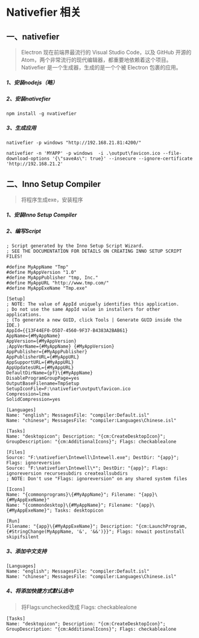 # Nativefier 相关

## 一、nativefier

> Electron 现在前端界最流行的 Visual Studio Code，以及 GitHub 开源的 Atom，两个非常流行的现代编辑器，都重要地依赖着这个项目。
> Nativefier 是一个生成器，生成的是一个个被 Electron 包裹的应用。

##### 1、安装nodejs（略）

##### 2、安装nativefier
```
npm install -g nvativefier
```
##### 3、生成应用
```
nativefier -p windows "http://192.168.21.81:4200/"

nativefier -n 'MYAPP' -p windows  -i .\output\favicon.ico --file-download-options '{\"saveAs\": true}' --insecure --ignore-certificate 'http://192.168.21.2'
```

## 二、Inno Setup Compiler

> 将程序生成exe，安装程序

##### 1、安装Inno Setup Compiler

##### 2、编写Script

```
; Script generated by the Inno Setup Script Wizard.
; SEE THE DOCUMENTATION FOR DETAILS ON CREATING INNO SETUP SCRIPT FILES!

#define MyAppName "Tmp"
#define MyAppVersion "1.0"
#define MyAppPublisher "tmp, Inc."
#define MyAppURL "http://www.tmp.com/"
#define MyAppExeName "Tmp.exe"

[Setup]
; NOTE: The value of AppId uniquely identifies this application.
; Do not use the same AppId value in installers for other applications.
; (To generate a new GUID, click Tools | Generate GUID inside the IDE.)
AppId={{13F44EF0-D5D7-4560-9F37-B4383A2BAB61}
AppName={#MyAppName}
AppVersion={#MyAppVersion}
;AppVerName={#MyAppName} {#MyAppVersion}
AppPublisher={#MyAppPublisher}
AppPublisherURL={#MyAppURL}
AppSupportURL={#MyAppURL}
AppUpdatesURL={#MyAppURL}
DefaultDirName={pf}\{#MyAppName}
DisableProgramGroupPage=yes
OutputBaseFilename=TmpSetup
SetupIconFile=F:\nativefier\output\favicon.ico
Compression=lzma
SolidCompression=yes

[Languages]
Name: "english"; MessagesFile: "compiler:Default.isl"
Name: "chinese"; MessagesFile: "compiler:Languages\Chinese.isl"

[Tasks]
Name: "desktopicon"; Description: "{cm:CreateDesktopIcon}"; GroupDescription: "{cm:AdditionalIcons}"; Flags: checkablealone

[Files]
Source: "F:\nativefier\Intewell\Intewell.exe"; DestDir: "{app}"; Flags: ignoreversion
Source: "F:\nativefier\Intewell\*"; DestDir: "{app}"; Flags: ignoreversion recursesubdirs createallsubdirs
; NOTE: Don't use "Flags: ignoreversion" on any shared system files

[Icons]
Name: "{commonprograms}\{#MyAppName}"; Filename: "{app}\{#MyAppExeName}"
Name: "{commondesktop}\{#MyAppName}"; Filename: "{app}\{#MyAppExeName}"; Tasks: desktopicon

[Run]
Filename: "{app}\{#MyAppExeName}"; Description: "{cm:LaunchProgram,{#StringChange(MyAppName, '&', '&&')}}"; Flags: nowait postinstall skipifsilent
```

##### 3、添加中文支持

```
[Languages]
Name: "english"; MessagesFile: "compiler:Default.isl"
Name: "chinese"; MessagesFile: "compiler:Languages\Chinese.isl"
```

##### 4、将添加快捷方式默认选中

> 将Flags:unchecked改成 Flags: checkablealone

```
[Tasks]
Name: "desktopicon"; Description: "{cm:CreateDesktopIcon}"; GroupDescription: "{cm:AdditionalIcons}"; Flags: checkablealone
```

